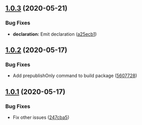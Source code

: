 ## [1.0.3](https://github.com/K-FOSS/TS-Worker/compare/v1.0.2...v1.0.3) (2020-05-21)


### Bug Fixes

* **declaration:** Emit declaration ([a25ecb1](https://github.com/K-FOSS/TS-Worker/commit/a25ecb16d83967084ba81497585ce876f40ca46b))

## [1.0.2](https://github.com/K-FOSS/TS-Worker/compare/v1.0.1...v1.0.2) (2020-05-17)


### Bug Fixes

* Add prepublishOnly command to build package ([5607728](https://github.com/K-FOSS/TS-Worker/commit/560772843052657d517195f371f1aa3a693184f7))

## [1.0.1](https://github.com/K-FOSS/TS-Worker/compare/v1.0.0...v1.0.1) (2020-05-17)


### Bug Fixes

* Fix other issues ([247cba5](https://github.com/K-FOSS/TS-Worker/commit/247cba53bb2307a26c902564eec63ef7c7226ed3))

